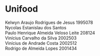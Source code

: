 # Unifood

Kelwyn Araujo Rodrigues de Jesus 1995078  
Nycolas Estanislau dos Santos  
Paulo Henrique Almeida Veloso Leite 208124  
Vinícius Carvalho da Silva 2002503  
Vinícius de Andrade Costa  2002512  
Rodrigo de Almeida Lopes 2001434
